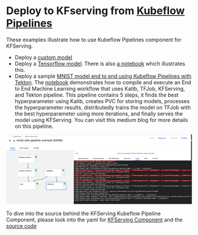 # Deploy to KFserving from [Kubeflow Pipelines](https://www.kubeflow.org/docs/pipelines/overview/pipelines-overview/)

These examples illustrate how to use Kubeflow Pipelines component for KFServing. 

* Deploy a [custom  model](https://github.com/kubeflow/kfserving/blob/master/docs/samples/pipelines/sample-custom-model.py)
* Deploy a [Tensorflow model](https://github.com/kubeflow/kfserving/blob/master/docs/samples/pipelines/sample-tf-pipeline.py). There is also [a notebook](https://github.com/kubeflow/kfserving/blob/master/docs/samples/pipelines/sample-tf-pipeline.py) which illustrates this. 
* Deploy a sample [MNIST model end to end using Kubeflow Pipelines with Tekton](https://github.com/kubeflow/kfp-tekton/tree/master/samples/e2e-mnist). The [notebook](https://github.com/kubeflow/kfp-tekton/blob/master/samples/e2e-mnist/mnist.ipynb) demonstrates how to compile and execute an End to End Machine Learning workflow that uses Katib, TFJob, KFServing, and Tekton pipeline. This pipeline contains 5 steps, it finds the best hyperparameter using Katib, creates PVC for storing models, processes the hyperparameter results, distributedly trains the model on TFJob with the best hyperparameter using more iterations, and finally serves the model using KFServing. You can visit this medium blog for more details on this pipeline.

![kfserving-mnist-pipeline](images/kfserving-mnist-pipeline.png)

To dive into the source behind the KFServing Kubeflow Pipeline Component, please look into the yaml for [KFServing Component](https://github.com/kubeflow/pipelines/blob/master/components/kubeflow/kfserving/component.yaml) and the [source code](https://github.com/kubeflow/pipelines/blob/master/components/kubeflow/kfserving/src/kfservingdeployer.py)
